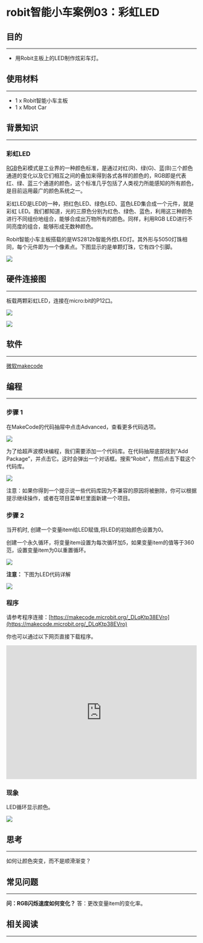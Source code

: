 # robit智能小车案例03：彩虹LED

## 目的
---
- 用Robit主板上的LED制作炫彩车灯。


## 使用材料
---

- 1 x Robit智能小车主板
- 1 x Mbot Car


## 背景知识
---

### 彩虹LED

[RGB](https://baike.baidu.com/item/RGB/342517?fr=aladdin)色彩模式是工业界的一种颜色标准，是通过对红(R)、绿(G)、蓝(B)三个颜色通道的变化以及它们相互之间的叠加来得到各式各样的颜色的，RGB即是代表红、绿、蓝三个通道的颜色，这个标准几乎包括了人类视力所能感知的所有颜色，是目前运用最广的颜色系统之一。

彩虹LED是LED的一种，把红色LED、绿色LED、蓝色LED集合成一个元件，就是彩虹 LED。我们都知道，光的三原色分别为红色、绿色、蓝色，利用这三种颜色进行不同组份地组合，能够合成出万物所有的颜色。同样，利用RGB LED进行不同亮度的组合，能够形成无数种颜色。

Robit智能小车主板搭载的是WS2812b智能外控LED灯。其外形与5050灯珠相同，每个元件即为一个像素点。下图显示的是单颗灯珠，它有四个引脚。 

![](./images/um2QZl8.png)


## 硬件连接图
---

板载两颗彩虹LED，连接在micro:bit的P12口。

![](./images/yOJCtFk.png)

![](./images/VB66oQ7.jpg)


## 软件
---
[微软makecode](https://makecode.microbit.org/#)


## 编程
---

### 步骤 1

在MakeCode的代码抽屉中点击Advanced，查看更多代码选项。

![](./images/LjMR5IU.png)

为了给超声波模块编程，我们需要添加一个代码库。在代码抽屉底部找到“Add Package”，并点击它。这时会弹出一个对话框。搜索“Robit"，然后点击下载这个代码库。

![](./images/ISZ6w26.png)

注意：如果你得到一个提示说一些代码库因为不兼容的原因将被删除，你可以根据提示继续操作，或者在项目菜单栏里面新建一个项目。

### 步骤 2

当开机时, 创建一个变量item给LED赋值,将LED的初始颜色设置为0。

创建一个永久循环，将变量item设置为每次循环加5，如果变量item的值等于360范，设置变量item为0以重置循环。

![](./images/UG17sXN.png)

**注意：** 下图为LED代码详解

![](./images/mPEbbU7.png)

### 程序
请参考程序连接：[https://makecode.microbit.org/_DLqKtp38EVro](https://makecode.microbit.org/_DLqKtp38EVro)

你也可以通过以下网页直接下载程序。

<div style="position:relative;height:0;padding-bottom:70%;overflow:hidden;"><iframe style="position:absolute;top:0;left:0;width:100%;height:100%;" src="https://makecode.microbit.org/#pub:_DLqKtp38EVro" frameborder="0" sandbox="allow-popups allow-forms allow-scripts allow-same-origin"></iframe></div>  

### 现象

LED循环显示颜色。

![](./images/9KOWt1T.gif)


## 思考
---
如何让颜色突变，而不是顺滑渐变？


## 常见问题
---
**问：RGB闪烁速度如何变化？**
答：更改变量item的变化率。


## 相关阅读  
---

